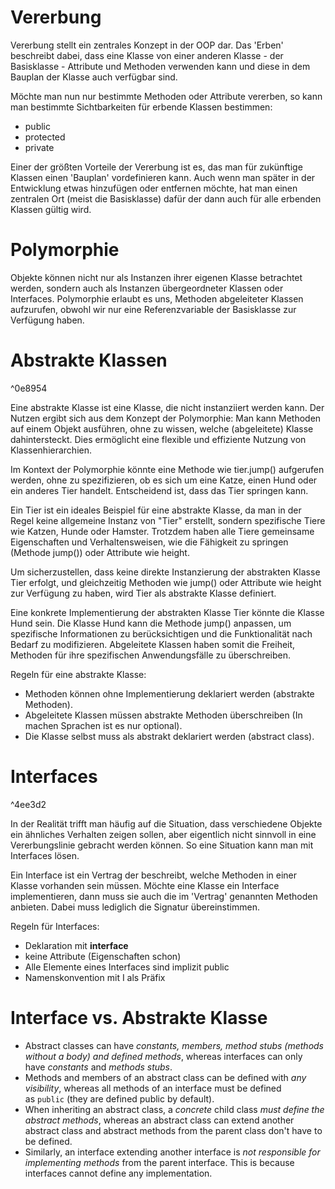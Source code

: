 # Vererbung
Vererbung stellt ein zentrales Konzept in der OOP dar. Das 'Erben' beschreibt dabei, dass eine Klasse von einer anderen Klasse - der Basisklasse - Attribute und Methoden verwenden kann und diese in dem Bauplan der Klasse auch verfügbar sind. 

Möchte man nun nur bestimmte Methoden oder Attribute vererben, so kann man bestimmte Sichtbarkeiten für erbende Klassen bestimmen:
- public
- protected
- private

Einer der größten Vorteile der Vererbung ist es, das man für zukünftige Klassen einen 'Bauplan' vordefinieren kann. Auch wenn man später in der Entwicklung etwas hinzufügen oder entfernen möchte, hat man einen zentralen Ort (meist die Basisklasse) dafür der dann auch für alle erbenden Klassen gültig wird.

# Polymorphie
Objekte können nicht nur als Instanzen ihrer eigenen Klasse betrachtet werden, sondern auch als Instanzen übergeordneter Klassen oder Interfaces.
Polymorphie erlaubt es uns, Methoden abgeleiteter Klassen aufzurufen, obwohl wir nur eine Referenzvariable der Basisklasse zur Verfügung haben.
# Abstrakte Klassen

^0e8954

Eine abstrakte Klasse ist eine Klasse, die nicht instanziiert werden kann. Der Nutzen ergibt sich aus dem Konzept der Polymorphie: Man kann Methoden auf einem Objekt ausführen, ohne zu wissen, welche (abgeleitete) Klasse dahintersteckt. Dies ermöglicht eine flexible und effiziente Nutzung von Klassenhierarchien.

Im Kontext der Polymorphie könnte eine Methode wie tier.jump() aufgerufen werden, ohne zu spezifizieren, ob es sich um eine Katze, einen Hund oder ein anderes Tier handelt. Entscheidend ist, dass das Tier springen kann.

Ein Tier ist ein ideales Beispiel für eine abstrakte Klasse, da man in der Regel keine allgemeine Instanz von "Tier" erstellt, sondern spezifische Tiere wie Katzen, Hunde oder Hamster. Trotzdem haben alle Tiere gemeinsame Eigenschaften und Verhaltensweisen, wie die Fähigkeit zu springen (Methode jump()) oder Attribute wie height.

Um sicherzustellen, dass keine direkte Instanzierung der abstrakten Klasse Tier erfolgt, und gleichzeitig Methoden wie jump() oder Attribute wie height zur Verfügung zu haben, wird Tier als abstrakte Klasse definiert.

Eine konkrete Implementierung der abstrakten Klasse Tier könnte die Klasse Hund sein. Die Klasse Hund kann die Methode jump() anpassen, um spezifische Informationen zu berücksichtigen und die Funktionalität nach Bedarf zu modifizieren. Abgeleitete Klassen haben somit die Freiheit, Methoden für ihre spezifischen Anwendungsfälle zu überschreiben.

Regeln für eine abstrakte Klasse:

- Methoden können ohne Implementierung deklariert werden (abstrakte Methoden).
- Abgeleitete Klassen müssen abstrakte Methoden überschreiben (In machen Sprachen ist es nur optional).
- Die Klasse selbst muss als abstrakt deklariert werden (abstract class).
# Interfaces

^4ee3d2

In der Realität trifft man häufig auf die Situation, dass verschiedene Objekte ein ähnliches Verhalten zeigen sollen, aber eigentlich nicht sinnvoll in eine Vererbungslinie gebracht werden können. So eine Situation kann man mit Interfaces lösen. 

Ein Interface ist ein Vertrag der beschreibt, welche Methoden in einer Klasse vorhanden sein müssen. Möchte eine Klasse ein Interface implementieren, dann muss sie auch die im 'Vertrag' genannten Methoden anbieten. Dabei muss lediglich die Signatur übereinstimmen. 

Regeln für Interfaces: 
- Deklaration mit **interface**
- keine Attribute (Eigenschaften schon)
- Alle Elemente eines Interfaces sind implizit public
- Namenskonvention mit I als Präfix

# Interface vs. Abstrakte Klasse
- Abstract classes can have _constants, members, method stubs (methods without a body) and defined methods_, whereas interfaces can only have _constants_ and _methods stubs_.
- Methods and members of an abstract class can be defined with _any visibility_, whereas all methods of an interface must be defined as `public` (they are defined public by default).
- When inheriting an abstract class, a _concrete_ child class _must define the abstract methods_, whereas an abstract class can extend another abstract class and abstract methods from the parent class don't have to be defined.
- Similarly, an interface extending another interface is _not responsible for implementing methods_ from the parent interface. This is because interfaces cannot define any implementation.